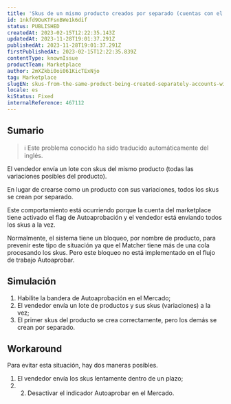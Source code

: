 ```yaml
---
title: 'Skus de un mismo producto creados por separado (cuentas con el indicador Autoaprobar activado)'
id: 1nkfd9OuKTFsnBWe1k6dif
status: PUBLISHED
createdAt: 2023-02-15T12:22:35.143Z
updatedAt: 2023-11-28T19:01:37.291Z
publishedAt: 2023-11-28T19:01:37.291Z
firstPublishedAt: 2023-02-15T12:22:35.839Z
contentType: knownIssue
productTeam: Marketplace
author: 2mXZkbi0oi061KicTExNjo
tag: Marketplace
slugEN: skus-from-the-same-product-being-created-separately-accounts-with-autoapprove-flag-enabled
locale: es
kiStatus: Fixed
internalReference: 467112
---
```


## Sumario

>ℹ️ Este problema conocido ha sido traducido automáticamente del inglés.


El vendedor envía un lote con skus del mismo producto (todas las variaciones posibles del producto).

En lugar de crearse como un producto con sus variaciones, todos los skus se crean por separado.

Este comportamiento está ocurriendo porque la cuenta del marketplace tiene activado el flag de Autoaprobación y el vendedor está enviando todos los skus a la vez.

Normalmente, el sistema tiene un bloqueo, por nombre de producto, para prevenir este tipo de situación ya que el Matcher tiene más de una cola procesando los skus. Pero este bloqueo no está implementado en el flujo de trabajo Autoaprobar.


##

## Simulación


1. Habilite la bandera de Autoaprobación en el Mercado;
2. El vendedor envía un lote de productos y sus skus (variaciones) a la vez;
3. El primer skus del producto se crea correctamente, pero los demás se crean por separado.



## Workaround


Para evitar esta situación, hay dos maneras posibles.

1. El vendedor envía los skus lentamente dentro de un plazo;
2. 2. Desactivar el indicador Autoaprobar en el Mercado.





